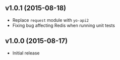 ## v1.0.1 (2015-08-18)

  - Replace `request` module with `yo-api2`
  - Fixing bug affecting Redis when running unit tests

## v1.0.0 (2015-08-17)

  - Initial release

